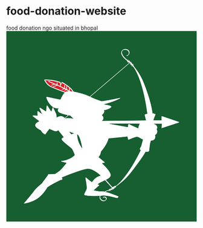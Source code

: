 # food-donation-website
food donation ngo situated in bhopal
![image alt](https://github.com/jatinrathore07/food-donation-website/blob/main/The_Logo_of_the_Robin_Hood_Army.jpg?raw=true)
